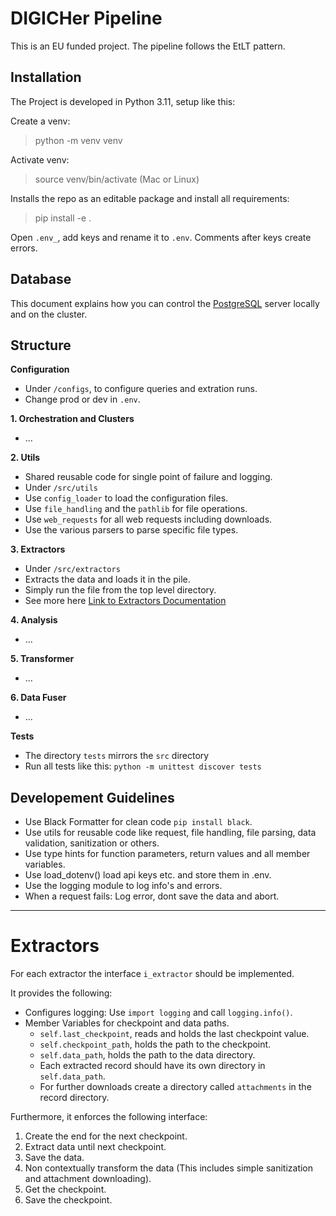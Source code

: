 # DIGICHer Pipeline

This is an EU funded project. The pipeline follows the EtLT pattern.

## Installation

The Project is developed in Python 3.11, setup like this:

Create a venv:

> python -m venv venv

Activate venv:

> source venv/bin/activate (Mac or Linux)

Installs the repo as an editable package and install all requirements:

> pip install -e .

Open `.env_`, add keys and rename it to `.env`. Comments after keys create errors.

## Database 

This document explains how you can control the [PostgreSQL](database/README.md) server locally and on the cluster.

## Structure

**Configuration**

- Under `/configs`, to configure queries and extration runs.
- Change prod or dev in `.env`.

**1. Orchestration and Clusters**

- ...

**2. Utils**

- Shared reusable code for single point of failure and logging.
- Under `/src/utils`
- Use `config_loader` to load the configuration files.
- Use `file_handling` and the `pathlib` for file operations.
- Use `web_requests` for all web requests including downloads.
- Use the various parsers to parse specific file types.

**3. Extractors**

- Under `/src/extractors`
- Extracts the data and loads it in the pile.
- Simply run the file from the top level directory.
- See more here [Link to Extractors Documentation](src/extractors/README.md)

**4. Analysis**

- ...

**5. Transformer**

- ...

**6. Data Fuser**

- ...

**Tests**

- The directory `tests` mirrors the `src` directory
- Run all tests like this: `python -m unittest discover tests`


## Developement Guidelines

- Use Black Formatter for clean code `pip install black`.
- Use utils for reusable code like request, file handling, file parsing, data validation, sanitization or others.
- Use type hints for function parameters, return values and all member variables.
- Use load_dotenv() load api keys etc. and store them in .env.
- Use the logging module to log info's and errors.
- When a request fails: Log error, dont save the data and abort.


-----

# Extractors

For each extractor the interface `i_extractor` should be implemented.

It provides the following:

* Configures logging: Use `import logging` and call `logging.info()`.
* Member Variables for checkpoint and data paths.
    * `self.last_checkpoint`, reads and holds the last checkpoint value.
    * `self.checkpoint_path`, holds the path to the checkpoint.
    * `self.data_path`, holds the path to the data directory.
    * Each extracted record should have its own directory in `self.data_path`.
    * For further downloads create a directory called `attachments` in the record directory.

Furthermore, it enforces the following interface:

1. Create the end for the next checkpoint.
2. Extract data until next checkpoint.
3. Save the data.
4. Non contextually transform the data (This includes simple sanitization and attachment downloading).
5. Get the checkpoint.
6. Save the checkpoint.